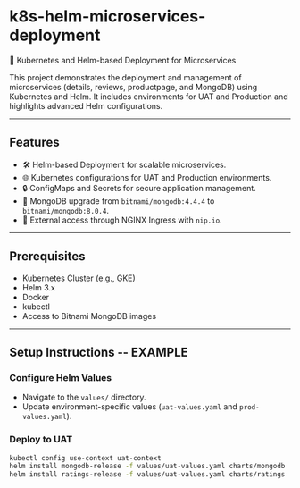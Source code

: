 # k8s-helm-microservices-deployment
🚀 Kubernetes and Helm-based Deployment for Microservices

This project demonstrates the deployment and management of microservices (details, reviews, productpage, and MongoDB) using Kubernetes and Helm. It includes environments for UAT and Production and highlights advanced Helm configurations.

---

## Features
- 🛠 Helm-based Deployment for scalable microservices.
- 🌐 Kubernetes configurations for UAT and Production environments.
- 🔒 ConfigMaps and Secrets for secure application management.
- 🔄 MongoDB upgrade from `bitnami/mongodb:4.4.4` to `bitnami/mongodb:8.0.4`.
- 🚀 External access through NGINX Ingress with `nip.io`.

---

## Prerequisites
- Kubernetes Cluster (e.g., GKE)
- Helm 3.x
- Docker
- kubectl
- Access to Bitnami MongoDB images

---

## Setup Instructions -- EXAMPLE

### Configure Helm Values
- Navigate to the `values/` directory.
- Update environment-specific values (`uat-values.yaml` and `prod-values.yaml`).

### Deploy to UAT
```bash
kubectl config use-context uat-context
helm install mongodb-release -f values/uat-values.yaml charts/mongodb
helm install ratings-release -f values/uat-values.yaml charts/ratings

